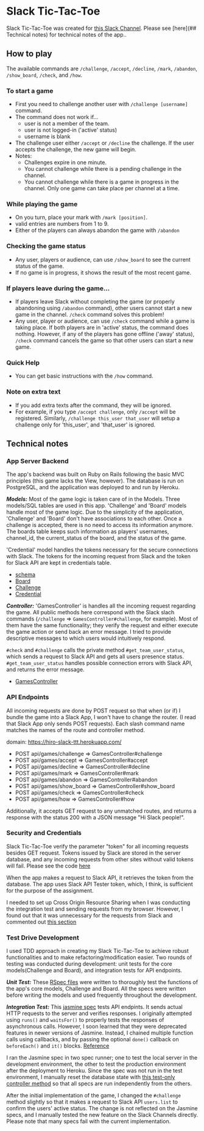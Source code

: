 # Slack Tic-Tac-Toe
Slack Tic-Tac-Toe was created for [this Slack Channel][slack_link]. Please see [here](## Technical notes) for technical notes of the app..

## How to play
The available commands are `/challenge`, `/accept`, `/decline`, `/mark`, `/abandon`, `/show_board`, `/check`, and `/how`.
### To start a game
* First you need to challenge another user with `/challenge [username]` command.
* The command does not work if...
  - user is not a member of the team.
  - user is not logged-in ('active' status)
  - username is blank
* The challenge user either `/accept` or `/decline` the challenge. If the user accepts the challenge, the new game will begin.
* Notes:
  - Challenges expire in one minute.
  - You cannot challenge while there is a pending challenge in the channel.
  - You cannot challenge while there is a game in progress in the channel. Only one game can take place per channel at a time.

### While playing the game
* On you turn, place your mark with `/mark [position]`.
* valid entries are numbers from 1 to 9.
* Either of the players can always abandon the game with `/abandon`

### Checking the game status
* Any user, players or audience, can use `/show_board` to see the current status of the game.
* If no game is in progress, it shows the result of the most recent game.

### If players leave during the game...
* If players leave Slack without completing the game (or properly abandoning using `/abandon` command), other users cannot start a new game in the channel. `/check` command solves this problem!
* Any user, player or audience, can use `/check` command while a game is taking place. If both players are in 'active' status, the command does nothing. However, if any of the players has gone offline ('away' status), `/check` command cancels the game so that other users can start a new game.

### Quick Help
* You can get basic instructions with the `/how` command.

### Note on extra text
* If you add extra texts after the command, they will be ignored.
* For example, if you type `/accept challenge`, only `/accept` will be registered. Similarly, `/challenge this_user that_user` will setup a challenge only for 'this_user', and 'that_user' is ignored.


## Technical notes

### App Server Backend
The app's backend was built on Ruby on Rails following the basic MVC principles (this game lacks the View, however). The database is run on PostgreSQL, and the application was deployed to and run by Heroku.

***Models:***
Most of the game logic is taken care of in the Models. Three models/SQL tables are used in this app. 'Challenge' and 'Board' models handle most of the game logic. Due to the simplicity of the application, 'Challenge' and 'Board' don't have associations to each other. Once a challenge is accepted, there is no need to access its information anymore. The boards table keeps such information as players' usernames, channel_id, the current_status of the board, and the status of the game.

'Credential' model handles the tokens necessary for the secure connections with Slack. The tokens for the incoming request from Slack and the token for Slack API are kept in credentials table.
* [schema][schema]
* [Board][board_model]
* [Challenge][challenge_model]
* [Credential][credential_model]

***Controller:***
'GamesController' is handles all the incoming request regarding the game. All public methods here correspond with the Slack slach commands (`/challenge` => `GamesController#challenge`, for example). Most of them have the same functionality; they verify the request and either execute the game action or send back an error message. I tried to provide descriptive messages to which users would intuitively respond.

`#check` and `#challenge` calls the private method `#get_team_user_status`, which sends a request to Slack API and gets all users presence status. `#get_team_user_status` handles possible connection errors with Slack API, and returns the error message.
* [GamesController][GamesController]


### API Endpoints
All incoming requests are done by POST request so that when (or if) I bundle the game into a Slack App, I won't have to change the router. (I read that Slack App only sends POST requests). Each slash command name matches the names of the route and controller method.

domain: https://hiro-slack-ttt.herokuapp.com/
- POST api/games/challenge => GamesController#challenge
- POST api/games/accept => GamesController#accept
- POST api/games/decline => GamesController#decline
- POST api/games/mark => GamesController#mark
- POST api/games/abandon => GamesController#abandon
- POST api/games/show_board => GamesController#show_board
- POST api/games/check => GamesController#check
- POST api/games/how => GamesController#how

Additionally, it accepts GET request to any unmatched routes, and returns a response with the status 200 with a JSON message "Hi Slack people!".

### Security and Credentials
Slack Tic-Tac-Toe verify the parameter "token" for all incoming requests besides GET request. Tokens issued by Slack are stored in the server database, and any incoming requests from other sites without valid tokens will fail. Please see the code [here][slash_command_token]

When the app makes a request to Slack API, it retrieves the token from the database. The app uses Slack API Tester token, which, I think, is sufficient for the purpose of the assignment.

I needed to set up Cross Origin Resource Sharing when I was conducting the integration test and sending requests from my browser. However, I found out that it was unnecessary for the requests from Slack and commented out [this section][cors]

### Test Drive Development
I used TDD approach in creating my Slack Tic-Tac-Toe to achieve robust functionalities and to make refactoring/modification easier. Two rounds of testing was conducted during development: unit tests for the core models(Challenge and Board), and integration tests for API endpoints.

***Unit Test:***
These [RSpec files][rspec_files_folder] were written to thoroughly test the functions of the app's core models, Challenge and Board. All the specs were written before writing the models and used frequently throughout the development.

***Integration Test:***
This [jasmine spec][jasmine_file] tests API endpints. It sends actual HTTP requests to the server and verifies responses. I originally attempted using `runs()` and `waitsFor()` to properly tests the responses of asynchronous calls. However, I soon learned that they were deprecated features in newer versions of Jasmine. Instead, I  chained multiple function calls using callbacks, and by passing the optional `done()` callback on `beforeEach()` and `it()` blocks. [Reference][Jasmin_doc]

I ran the Jasmine spec in two spec runner; one to test the local server in the development environment, the other to test the production environment after the deployment to Heroku. Since the spec was not run in the test environment, I manually reset the database state with [this test-only controller method][games#destroy_all] so that all specs are run independently from the others.

After the initial implementation of the game, I changed the `#challenge` method slightly so that it makes a request to Slack API `users.list` to confirm the users' active status. The change is not reflected on the Jasmine specs, and I manually tested the new feature on the Slack Channels directly. Please note that many specs fail with the current implementation.


[slack_link]:https://ae27583885test0.slack.com/messages/general/
[schema]:db/schema.rb
[board_model]:app/models/board.rb
[challenge_model]:app/models/challenge.rb
[credential_model]:app/models/challenge.rb
[GamesController]:app/controllers/api/games_controller.rb
[slash_command_token]:app/controllers/application_controller.rb
[cors]:app/controllers/api/games_controller.rb#L4
[rspec_files_folder]:spec/models
[jasmine_file]:app/assets/javascripts/ApiEndpointsSpec.js
[Jasmin_doc]:http://jasmine.github.io/2.4/introduction.html#section-Asynchronous_Support
[games#destroy_all]:app/controllers/api/games_controller.rb#L228
